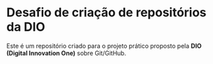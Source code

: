 # Desafio de criação de repositórios da DIO
Este é um repositório criado para o projeto prático proposto pela **DIO (Digital Innovation One)** sobre Git/GitHub.


